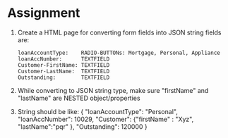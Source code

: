 # Assignment

1.  Create a HTML page for converting form fields into JSON string
    fields are:

        loanAccountType:    RADIO-BUTTONs: Mortgage, Personal, Appliance
        loanAccNumber:      TEXTFIELD
        Customer-FirstName: TEXTFIELD
        Customer-LastName:  TEXTFIELD
        Outstanding:        TEXTFIELD

2.  While converting to JSON string type, make sure "firstName" and "lastName" are NESTED object/properties

3.  String should be like:
    { "loanAccountType": "Personal", "loanAccNumber": 10029, 
        "Customer": {"firstName" : "Xyz", "lastName":"pqr" }, "Outstanding": 120000 }